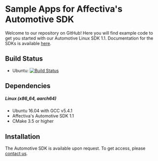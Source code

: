 # Sample Apps for Affectiva's Automotive SDK

Welcome to our repository on GitHub! Here you will find example code to get you started with our Automotive Linux SDK 1.1. Documentation for the SDKs is available [here](https://auto.affectiva.com).

Build Status
------------
- Ubuntu: [![Build Status](https://travis-ci.org/Affectiva/cpp-sdk-samples.svg?branch=auto-sdk-1.2)](https://travis-ci.org/Affectiva/cpp-sdk-samples)

Dependencies
------------

##### Linux (x86_64, aarch64)
- Ubuntu 16.04 with GCC v5.4.1
- Affectiva's Automotive SDK 1.1
- CMake 3.5 or higher

Installation
------------

The Automotive SDK is available upon request. To get access, please [contact us](https://auto.affectiva.com/).
